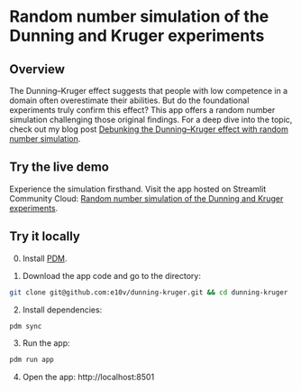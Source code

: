 # Random number simulation of the Dunning and Kruger experiments

## Overview

The Dunning–Kruger effect suggests that people with low competence in a domain often overestimate their abilities. But do the foundational experiments truly confirm this effect? This app offers a random number simulation challenging those original findings. For a deep dive into the topic, check out my blog post [Debunking the Dunning–Kruger effect with random number simulation](https://e10v.me/debunking-dunning-kruger-effect/).

## Try the live demo

Experience the simulation firsthand. Visit the app hosted on Streamlit Community Cloud: [Random number simulation of the Dunning and Kruger experiments](https://dunning-kruger.streamlit.app).

## Try it locally

0. Install [PDM](https://pdm.fming.dev/latest/#installation).

1. Download the app code and go to the directory:

```bash
git clone git@github.com:e10v/dunning-kruger.git && cd dunning-kruger
```

2. Install dependencies:

```bash
pdm sync
```

3. Run the app:

```bash
pdm run app
```

4. Open the app: http://localhost:8501
